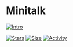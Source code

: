 # Minitalk
 
 [![Intro](https://img.shields.io/badge/Cursus-Minitalk-success?style=for-the-badge&logo=42)](https://github.com/mlanca-c/Minitalk)
 
 [![Stars](https://img.shields.io/github/stars/mlanca-c/Minitalk?color=ffff00&label=Stars&logo=Stars&style=?style=flat)](https://github.com/mlanca-c/Minitalk)
 [![Size](https://img.shields.io/github/repo-size/mlanca-c/Minitalk?color=blue&label=Size&logo=Size&style=?style=flat)](https://github.com/mlanca-c/Minitalk)
 [![Activity](https://img.shields.io/github/last-commit/mlanca-c/Minitalk?color=red&label=Last%20Commit&style=flat)](https://github.com/mlanca-c/Minitalk)
 
